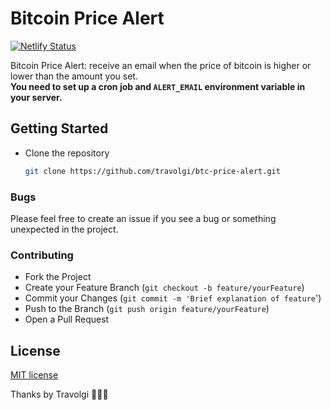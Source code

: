 # Bitcoin Price Alert

[![Netlify Status](https://api.netlify.com/api/v1/badges/ac562df7-9627-47ca-8c94-db2538c79e51/deploy-status)](https://app.netlify.com/sites/melodic-torte-44fc31/deploys)

Bitcoin Price Alert: receive an email when the price of bitcoin is higher or lower than the amount you set.  
**You need to set up a cron job and `ALERT_EMAIL` environment variable in your server.**

## Getting Started

- Clone the repository
  ```sh
  git clone https://github.com/travolgi/btc-price-alert.git
  ```

### Bugs

Please feel free to create an issue if you see a bug or something unexpected in the project.

### Contributing

- Fork the Project
- Create your Feature Branch (`git checkout -b feature/yourFeature`)
- Commit your Changes (`git commit -m 'Brief explanation of feature`')
- Push to the Branch (`git push origin feature/yourFeature`)
- Open a Pull Request

## License 
[MIT license](https://github.com/travolgi/btc-price-alert/blob/master/LICENSE)


Thanks by Travolgi 🚀🚀🚀
